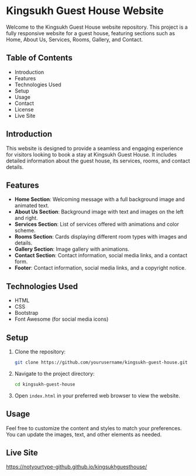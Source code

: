 # Kingsukh Guest House Website

Welcome to the Kingsukh Guest House website repository. This project is a fully responsive website for a guest house, featuring sections such as Home, About Us, Services, Rooms, Gallery, and Contact.

## Table of Contents

- Introduction
- Features
- Technologies Used
- Setup
- Usage
- Contact
- License
- Live Site

## Introduction

This website is designed to provide a seamless and engaging experience for visitors looking to book a stay at Kingsukh Guest House. It includes detailed information about the guest house, its services, rooms, and contact details.

## Features

- **Home Section**: Welcoming message with a full background image and animated text.
- **About Us Section**: Background image with text and images on the left and right.
- **Services Section**: List of services offered with animations and color scheme.
- **Rooms Section**: Cards displaying different room types with images and details.
- **Gallery Section**: Image gallery with animations.
- **Contact Section**: Contact information, social media links, and a contact form.
- **Footer**: Contact information, social media links, and a copyright notice.

## Technologies Used

- HTML
- CSS
- Bootstrap
- Font Awesome (for social media icons)

## Setup

1. Clone the repository:
    ```bash
    git clone https://github.com/yourusername/kingsukh-guest-house.git
    ```
2. Navigate to the project directory:
    ```bash
    cd kingsukh-guest-house
    ```
3. Open `index.html` in your preferred web browser to view the website.

## Usage

Feel free to customize the content and styles to match your preferences. You can update the images, text, and other elements as needed.

## Live Site

https://notyourtype-github.github.io/kingsukhguesthouse/
